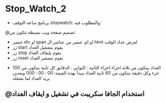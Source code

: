 # Stop_Watch_2
- برنامج ساعة التوقف stopwatch:
والمطلوب فيه:

@تصميم صفحة ويب بسيطة تتكون من:
    
- عنصر div او span او اي عنصر من عناصر ال html لعرض عداد الوقت
- زر start يقوم بتشغيل العداد
- زر stop يقوم بإيقاف العداد
- زر reset يقوم بتصفير العداد
* العداد بيتكون من ثلاثة اجزاء 
اجزاء الثانية : الثواني : الدقايق
كل ثانية بتتكون من 100 جزء وكل دقيقة بتتكون من 60 ثانية
العداد بيبدأ بهذة القيمة:
00 : 00 : 000
وبعدين يزيد العداد لما نشغله

@استخدام الجافا سكريبت في تشغيل و ايقاف العداد
------------------------
